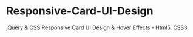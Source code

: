 # Responsive-Card-UI-Design
jQuery &amp; CSS Responsive Card UI Design &amp; Hover Effects - Html5, CSS3 
